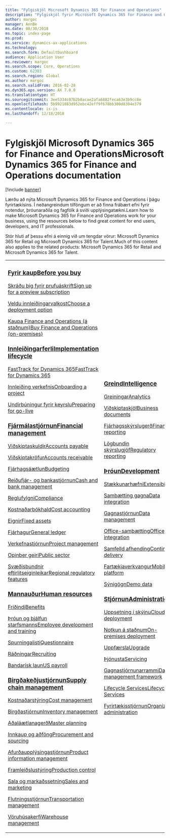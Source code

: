 ```yaml
---
title: "Fylgiskjöl Microsoft Dynamics 365 for Finance and Operations"
description: "Fylgiskjöl fyrir Microsoft Dynamics 365 for Finance and Operations."
author: margoc
manager: AnnBe
ms.date: 08/30/2018
ms.topic: index-page
ms.prod: 
ms.service: dynamics-ax-applications
ms.technology: 
ms.search.form: DefaultDashboard
audience: Application User
ms.reviewer: margoc
ms.search.scope: Core, Operations
ms.custom: 62303
ms.search.region: Global
ms.author: margoc
ms.search.validFrom: 2016-02-28
ms.dyn365.ops.version: AX 7.0.0
ms.translationtype: HT
ms.sourcegitcommit: 3ee5334c87b2b0acae2afa6882feca63e3b9cc8e
ms.openlocfilehash: 5b9921883d952ebc42eff9f678bb300d8304e379
ms.contentlocale: is-is
ms.lasthandoff: 12/18/2018

---
```


# <a name="microsoft-dynamics-365-for-finance-and-operations-documentation"></a><span data-ttu-id="bbd7a-103">Fylgiskjöl Microsoft Dynamics 365 for Finance and Operations</span><span class="sxs-lookup"><span data-stu-id="bbd7a-103">Microsoft Dynamics 365 for Finance and Operations documentation</span></span>

[!include [banner](includes/banner.md)]

<span data-ttu-id="bbd7a-104">Lærðu að nýta Microsoft Dynamics 365 for Finance and Operations í þágu fyrirtækisins. Í neðangreindum tilföngum er að finna frábært efni fyrir notendur, þróunaraðila og fagfólk á sviði upplýsingatækni.</span><span class="sxs-lookup"><span data-stu-id="bbd7a-104">Learn how to make Microsoft Dynamics 365 for Finance and Operations work for your business, using the resources below to find great content for end users, developers, and IT professionals.</span></span> 

<span data-ttu-id="bbd7a-105">Stór hluti af þessu efni á einnig við um tengdar vörur: Microsoft Dynamics 365 for Retail og Microsoft Dynamics 365 for Talent.</span><span class="sxs-lookup"><span data-stu-id="bbd7a-105">Much of this content also applies to the related products: Microsoft Dynamics 365 for Retail and Microsoft Dynamics 365 for Talent.</span></span> 

<table>
<colgroup>
<col width="33%" />
<col width="33%" />
<col width="33%" />
</colgroup>
<tbody>
<tr class="odd">
<td>
<h3><span data-ttu-id="bbd7a-106"><a href="get-started/before-you-buy.md">Fyrir kaup</a></span><span class="sxs-lookup"><span data-stu-id="bbd7a-106"><a href="get-started/before-you-buy.md">Before you buy</a></span></span></h3>
<p><span data-ttu-id="bbd7a-107"><a href="../dev-itpro/dev-tools/sign-up-preview-subscription.md">Skráðu þig fyrir prufuáskrift</a></span><span class="sxs-lookup"><span data-stu-id="bbd7a-107"><a href="../dev-itpro/dev-tools/sign-up-preview-subscription.md">Sign up for a preview subscription</a></span></span></p>
 <p><span data-ttu-id="bbd7a-108"><a href="../dev-itpro/deployment/choose-deployment-type.md">Veldu innleiðingarvalkost</a></span><span class="sxs-lookup"><span data-stu-id="bbd7a-108"><a href="../dev-itpro/deployment/choose-deployment-type.md">Choose a deployment option</a></span></span></p>
 <p><span data-ttu-id="bbd7a-109"><a href="get-started/purchase-on-premises.md">Kaupa Finance and Operations (á staðnum)</a></span><span class="sxs-lookup"><span data-stu-id="bbd7a-109"><a href="get-started/purchase-on-premises.md">Buy Finance and Operations (on-premises)</a></span></span></p>

<h3><span data-ttu-id="bbd7a-110"><a href="imp-lifecycle/implementation-lifecycle.md">Innleiðingarferli</a></span><span class="sxs-lookup"><span data-stu-id="bbd7a-110"><a href="imp-lifecycle/implementation-lifecycle.md">Implementation lifecycle</a></span></span></h3>
<p><span data-ttu-id="bbd7a-111"><a href="get-started/fasttrack-dynamics-365-overview.md">FastTrack for Dynamics 365</a></span><span class="sxs-lookup"><span data-stu-id="bbd7a-111"><a href="get-started/fasttrack-dynamics-365-overview.md">FastTrack for Dynamics 365</a></span></span></p>
<p><span data-ttu-id="bbd7a-112"><a href="imp-lifecycle/onboard.md">Innleiðing verkefnis</a></span><span class="sxs-lookup"><span data-stu-id="bbd7a-112"><a href="imp-lifecycle/onboard.md">Onboarding a project</a></span></span></p>
<p><span data-ttu-id="bbd7a-113"><a href="imp-lifecycle/prepare-go-live.md">Undirbúningur fyrir keyrslu</a></span><span class="sxs-lookup"><span data-stu-id="bbd7a-113"><a href="imp-lifecycle/prepare-go-live.md">Preparing for go-live</a></span></span></p>

<h3><span data-ttu-id="bbd7a-114"><a href="../financials/index.md">Fjármálastjórnun</a></span><span class="sxs-lookup"><span data-stu-id="bbd7a-114"><a href="../financials/index.md">Financial management</a></span></span></h3>
<p><span data-ttu-id="bbd7a-115"><a href="../financials/accounts-payable/accounts-payable.md">Viðskiptaskuldir</a></span><span class="sxs-lookup"><span data-stu-id="bbd7a-115"><a href="../financials/accounts-payable/accounts-payable.md">Accounts payable</a></span></span></p>
<p><span data-ttu-id="bbd7a-116"><a href="../financials/accounts-receivable/accounts-receivable.md">Viðskiptakröfur</a></span><span class="sxs-lookup"><span data-stu-id="bbd7a-116"><a href="../financials/accounts-receivable/accounts-receivable.md">Accounts receivable</a></span></span></p>
<p><span data-ttu-id="bbd7a-117"><a href="../financials/budgeting/budgeting-overview.md">Fjárhagsáætlun</a></span><span class="sxs-lookup"><span data-stu-id="bbd7a-117"><a href="../financials/budgeting/budgeting-overview.md">Budgeting</a></span></span></p>
<p><span data-ttu-id="bbd7a-118"><a href="../financials/cash-bank-management/cash-bank-management.md">Reiðufjár- og bankastjórnun</a></span><span class="sxs-lookup"><span data-stu-id="bbd7a-118"><a href="../financials/cash-bank-management/cash-bank-management.md">Cash and bank management</a></span></span></p>
<p><span data-ttu-id="bbd7a-119"><a href="../financials/general-ledger/audit-policy-rules.md">Reglufylgni</a></span><span class="sxs-lookup"><span data-stu-id="bbd7a-119"><a href="../financials/general-ledger/audit-policy-rules.md">Compliance</a></span></span></p>
<p><span data-ttu-id="bbd7a-120"><a href="../financials/cost-accounting/cost-accounting-home-page.md">Kostnaðarbókhald</a></span><span class="sxs-lookup"><span data-stu-id="bbd7a-120"><a href="../financials/cost-accounting/cost-accounting-home-page.md">Cost accounting</a></span></span></p>
<p><span data-ttu-id="bbd7a-121"><a href="../financials/fixed-assets/fixed-assets.md">Eignir</a></span><span class="sxs-lookup"><span data-stu-id="bbd7a-121"><a href="../financials/fixed-assets/fixed-assets.md">Fixed assets</a></span></span></p>
<p><span data-ttu-id="bbd7a-122"><a href="../financials/general-ledger/general-ledger.md">Fjárhagur</a></span><span class="sxs-lookup"><span data-stu-id="bbd7a-122"><a href="../financials/general-ledger/general-ledger.md">General ledger</a></span></span></p>
<p><span data-ttu-id="bbd7a-123"><a href="../financials/project-management/overview-project-management-accounting.md">Verkefnastjórnun</a></span><span class="sxs-lookup"><span data-stu-id="bbd7a-123"><a href="../financials/project-management/overview-project-management-accounting.md">Project management</a></span></span></p>
<p><span data-ttu-id="bbd7a-124"><a href="../financials/public-sector/public-sector-functionality.md">Opinber geiri</a></span><span class="sxs-lookup"><span data-stu-id="bbd7a-124"><a href="../financials/public-sector/public-sector-functionality.md">Public sector</a></span></span></p>
<p><span data-ttu-id="bbd7a-125"><a href="../dev-itpro/lcs-solutions/country-region.md">Svæðisbundnir eftirlitseiginleikar</a></span><span class="sxs-lookup"><span data-stu-id="bbd7a-125"><a href="../dev-itpro/lcs-solutions/country-region.md">Regional regulatory features</a></span></span></p>

<h3><span data-ttu-id="bbd7a-126"><a href="hr/hr-landing-page.md">Mannauður</a></span><span class="sxs-lookup"><span data-stu-id="bbd7a-126"><a href="hr/hr-landing-page.md">Human resources</a></span></span></h3>
<p><span data-ttu-id="bbd7a-127"><a href="../talent/manage-benefit-program.md">Fríðindi</a></span><span class="sxs-lookup"><span data-stu-id="bbd7a-127"><a href="../talent/manage-benefit-program.md">Benefits</a></span></span></p>
<p><span data-ttu-id="bbd7a-128"><a href="../talent/performance-management-overview.md">Þróun og þjálfun starfsmanns</a></span><span class="sxs-lookup"><span data-stu-id="bbd7a-128"><a href="../talent/performance-management-overview.md">Employee development and training</a></span></span></p>
<p><span data-ttu-id="bbd7a-129"><a href="../talent/questionnaires.md">Spurningalisti</a></span><span class="sxs-lookup"><span data-stu-id="bbd7a-129"><a href="../talent/questionnaires.md">Questionnaire</a></span></span></p>
<p><span data-ttu-id="bbd7a-130"><a href="hr/manage-recruiting-process.md">Ráðningar</a></span><span class="sxs-lookup"><span data-stu-id="bbd7a-130"><a href="hr/manage-recruiting-process.md">Recruiting</a></span></span></p>
<p><span data-ttu-id="bbd7a-131"><a href="hr/localizations/noam-usa-payroll.md">Bandarísk laun</a></span><span class="sxs-lookup"><span data-stu-id="bbd7a-131"><a href="hr/localizations/noam-usa-payroll.md">US payroll</a></span></span></p>

<h3><span data-ttu-id="bbd7a-132"><a href="../supply-chain/index.md">Birgðakeðjustjórnun</a></span><span class="sxs-lookup"><span data-stu-id="bbd7a-132"><a href="../supply-chain/index.md">Supply chain management</a></span></span></h3>
<p><span data-ttu-id="bbd7a-133"><a href="../supply-chain/cost-management/costing-sheets.md">Kostnaðarstýring</a></span><span class="sxs-lookup"><span data-stu-id="bbd7a-133"><a href="../supply-chain/cost-management/costing-sheets.md">Cost management</a></span></span></p>
<p><span data-ttu-id="bbd7a-134"><a href="../supply-chain/inventory/inventory-home-page.md">Birgðastjórnun</a></span><span class="sxs-lookup"><span data-stu-id="bbd7a-134"><a href="../supply-chain/inventory/inventory-home-page.md">Inventory management</a></span></span></p>
<p><span data-ttu-id="bbd7a-135"><a href="../supply-chain/master-planning/master-plans.md">Aðaláætlanagerð</a></span><span class="sxs-lookup"><span data-stu-id="bbd7a-135"><a href="../supply-chain/master-planning/master-plans.md">Master planning</a></span></span></p>
<p><span data-ttu-id="bbd7a-136"><a href="../supply-chain/procurement/procurement-sourcing-overview.md">Innkaup og aðföng</a></span><span class="sxs-lookup"><span data-stu-id="bbd7a-136"><a href="../supply-chain/procurement/procurement-sourcing-overview.md">Procurement and sourcing</a></span></span></p>
<p><span data-ttu-id="bbd7a-137"><a href="../supply-chain/pim/product-information.md">Afurðaupplýsingastjórnun</a></span><span class="sxs-lookup"><span data-stu-id="bbd7a-137"><a href="../supply-chain/pim/product-information.md">Product information management</a></span></span></p>
<p><span data-ttu-id="bbd7a-138"><a href="../supply-chain/production-control/production-process-overview.md">Framleiðslustýring</a></span><span class="sxs-lookup"><span data-stu-id="bbd7a-138"><a href="../supply-chain/production-control/production-process-overview.md">Production control</a></span></span></p>
<p><span data-ttu-id="bbd7a-139"><a href="../supply-chain/sales-marketing/overview-sales-marketing.md">Sala og markaðssetning</a></span><span class="sxs-lookup"><span data-stu-id="bbd7a-139"><a href="../supply-chain/sales-marketing/overview-sales-marketing.md">Sales and marketing</a></span></span></p>
<p><span data-ttu-id="bbd7a-140"><a href="../supply-chain/transportation/transportation-management-overview.md">Flutningsstjórnun</a></span><span class="sxs-lookup"><span data-stu-id="bbd7a-140"><a href="../supply-chain/transportation/transportation-management-overview.md">Transportation management</a></span></span></p>
<p><span data-ttu-id="bbd7a-141"><a href="../supply-chain/warehousing/warehouse-configuration.md">Vöruhúsakerfi</a></span><span class="sxs-lookup"><span data-stu-id="bbd7a-141"><a href="../supply-chain/warehousing/warehouse-configuration.md">Warehouse management</a></span></span></p>

</td>
<td>
<h3><span data-ttu-id="bbd7a-142"><a href="../dev-itpro/analytics/bi-reporting-home-page.md">Greind</a></span><span class="sxs-lookup"><span data-stu-id="bbd7a-142"><a href="../dev-itpro/analytics/bi-reporting-home-page.md">Intelligence</a></span></span></h3>
<p><span data-ttu-id="bbd7a-143"><a href="../dev-itpro/analytics/analytics.md">Greiningar</a></span><span class="sxs-lookup"><span data-stu-id="bbd7a-143"><a href="../dev-itpro/analytics/analytics.md">Analytics</a></span></span></p>
 <p><span data-ttu-id="bbd7a-144"><a href="../dev-itpro/analytics/document-reporting-services.md">Viðskiptaskjöl</a></span><span class="sxs-lookup"><span data-stu-id="bbd7a-144"><a href="../dev-itpro/analytics/document-reporting-services.md">Business documents</a></span></span></p>
<p><span data-ttu-id="bbd7a-145"><a href="../dev-itpro/analytics/financial-reporting-intro.md">Fjárhagsskýrslugerð</a></span><span class="sxs-lookup"><span data-stu-id="bbd7a-145"><a href="../dev-itpro/analytics/financial-reporting-intro.md">Financial reporting</a></span></span></p>
<p><span data-ttu-id="bbd7a-146"><a href="../dev-itpro/analytics/general-electronic-reporting.md">Lögbundin skýrslugjöf</a></span><span class="sxs-lookup"><span data-stu-id="bbd7a-146"><a href="../dev-itpro/analytics/general-electronic-reporting.md">Regulatory reporting</a></span></span></p>



<h3><span data-ttu-id="bbd7a-147"><a href="../dev-itpro/dev-tools/developer-home-page.md">Þróun</span><span class="sxs-lookup"><span data-stu-id="bbd7a-147"><a href="../dev-itpro/dev-tools/developer-home-page.md">Development</span></span></h3>
<p><span data-ttu-id="bbd7a-148"><a href="../dev-itpro/extensibility/extensibility-home-page.md">Stækkunarhæfni</a></span><span class="sxs-lookup"><span data-stu-id="bbd7a-148"><a href="../dev-itpro/extensibility/extensibility-home-page.md">Extensibility</a></span></span></p>

<p><span data-ttu-id="bbd7a-149"><a href="../dev-itpro/data-entities/integration-overview.md">Samþætting gagna</a></span><span class="sxs-lookup"><span data-stu-id="bbd7a-149"><a href="../dev-itpro/data-entities/integration-overview.md">Data integration</a></span></span></p>
<p><span data-ttu-id="bbd7a-150"><a href="../dev-itpro/data-entities/data-entities.md">Gagnastjórnun</a></span><span class="sxs-lookup"><span data-stu-id="bbd7a-150"><a href="../dev-itpro/data-entities/data-entities.md">Data management</a></span></span></p>

<p><span data-ttu-id="bbd7a-151"><a href="../dev-itpro/office-integration/office-integration.md">Office-samþætting</a></span><span class="sxs-lookup"><span data-stu-id="bbd7a-151"><a href="../dev-itpro/office-integration/office-integration.md">Office integration</a></span></span></p>
<p><span data-ttu-id="bbd7a-152"><a href="../dev-itpro/dev-tools/continuous-delivery-home-page.md">Samfelld afhending</a></span><span class="sxs-lookup"><span data-stu-id="bbd7a-152"><a href="../dev-itpro/dev-tools/continuous-delivery-home-page.md">Continuous delivery</a></span></span></p>
<p><span data-ttu-id="bbd7a-153"><a href="../dev-itpro/mobile-apps/platform/mobile-platform-home-page.md">Fartækjaverkvangur</a></span><span class="sxs-lookup"><span data-stu-id="bbd7a-153"><a href="../dev-itpro/mobile-apps/platform/mobile-platform-home-page.md">Mobile platform</a></span></span></p>
<p><span data-ttu-id="bbd7a-154"><a href="get-started/demo-data.md">Sýnigögn</a></span><span class="sxs-lookup"><span data-stu-id="bbd7a-154"><a href="get-started/demo-data.md">Demo data</a></span></span></p>

<h3><span data-ttu-id="bbd7a-155"><a href="../dev-itpro/sysadmin/system-administration-home-page.md">Stjórnun</span><span class="sxs-lookup"><span data-stu-id="bbd7a-155"><a href="../dev-itpro/sysadmin/system-administration-home-page.md">Administration</span></span></h3>
<p><span data-ttu-id="bbd7a-156"><a href="../dev-itpro/deployment/cloud-deployment-overview.md">Uppsetning í skýinu</a></span><span class="sxs-lookup"><span data-stu-id="bbd7a-156"><a href="../dev-itpro/deployment/cloud-deployment-overview.md">Cloud deployment</a></span></span></p>
<p><span data-ttu-id="bbd7a-157"><a href="../dev-itpro/deployment/on-premises-deployment-landing-page.md">Notkun á staðnum</a></span><span class="sxs-lookup"><span data-stu-id="bbd7a-157"><a href="../dev-itpro/deployment/on-premises-deployment-landing-page.md">On-premises deployment</a></span></span></p>
<p><span data-ttu-id="bbd7a-158"><a href="../dev-itpro/migration-upgrade/upgrade-home-page.md">Uppfærsla</a></span><span class="sxs-lookup"><span data-stu-id="bbd7a-158"><a href="../dev-itpro/migration-upgrade/upgrade-home-page.md">Upgrade</a></span></span></p>
<p><span data-ttu-id="bbd7a-159"><a href="../dev-itpro/dev-tools/continuous-delivery-home-page.md#servicing">Þjónusta</a></span><span class="sxs-lookup"><span data-stu-id="bbd7a-159"><a href="../dev-itpro/dev-tools/continuous-delivery-home-page.md#servicing">Servicing</a></span></span></p>
<p><span data-ttu-id="bbd7a-160"><a href="../dev-itpro/data-entities/data-entities.md">Gagnastjórnunarrammi</a></span><span class="sxs-lookup"><span data-stu-id="bbd7a-160"><a href="../dev-itpro/data-entities/data-entities.md">Data management framework</a></span></span></p>
<p><span data-ttu-id="bbd7a-161"><a href="../dev-itpro/lifecycle-services/lcs.md">Lifecycle Services</a></span><span class="sxs-lookup"><span data-stu-id="bbd7a-161"><a href="../dev-itpro/lifecycle-services/lcs.md">Lifecycle Services</a></span></span></p>
<p><span data-ttu-id="bbd7a-162"><a href="organization-administration/organization-administration-home-page.md">Fyrirtækisstjórnun</a></span><span class="sxs-lookup"><span data-stu-id="bbd7a-162"><a href="organization-administration/organization-administration-home-page.md">Organization administration</a></span></span></p>
</td>
<td>
<h3><span data-ttu-id="bbd7a-163">Tengdar vörur</span><span class="sxs-lookup"><span data-stu-id="bbd7a-163">Related products</span></span></h3>
<h4><span data-ttu-id="bbd7a-164"><a href="../retail/index.md">Dynamics 365 for Retail</a></span><span class="sxs-lookup"><span data-stu-id="bbd7a-164"><a href="../retail/index.md">Dynamics 365 for Retail</a></span></span></h4>
<p><span data-ttu-id="bbd7a-165"><a href="../retail/call-center-functionality.md">Símaver</span><span class="sxs-lookup"><span data-stu-id="bbd7a-165"><a href="../retail/call-center-functionality.md">Call center</span></span></p>
<p><span data-ttu-id="bbd7a-166"><a href="../retail/define-maintain-retail-channels.md">Uppsetning og stjórnun rásar</span><span class="sxs-lookup"><span data-stu-id="bbd7a-166"><a href="../retail/define-maintain-retail-channels.md">Channel setup and management</span></span></p>
<p><span data-ttu-id="bbd7a-167"><a href="../retail/retail-peripherals-overview.md">MPOS og sölukerfi í skýinu</span><span class="sxs-lookup"><span data-stu-id="bbd7a-167"><a href="../retail/retail-peripherals-overview.md">MPOS and Cloud POS</span></span></p>
<p><span data-ttu-id="bbd7a-168"><a href="../retail/dev-itpro/dev-retail-home-page.md">Retail-hönnuður og stjórnun</span><span class="sxs-lookup"><span data-stu-id="bbd7a-168"><a href="../retail/dev-itpro/dev-retail-home-page.md">Retail developer and administration</span></span></p>

<h4><span data-ttu-id="bbd7a-169"><a href="../talent/index.md">Dynamics 365 for Talent</a></span><span class="sxs-lookup"><span data-stu-id="bbd7a-169"><a href="../talent/index.md">Dynamics 365 for Talent</a></span></span></h4>
<p><span data-ttu-id="bbd7a-170"><a href="../talent/manage-benefit-program.md">Fríðindi</a></span><span class="sxs-lookup"><span data-stu-id="bbd7a-170"><a href="../talent/manage-benefit-program.md">Benefits</a></span></span></p>
<p><span data-ttu-id="bbd7a-171"><a href="../talent/performance-management-overview.md">Þróun og þjálfun starfsmanns</a></span><span class="sxs-lookup"><span data-stu-id="bbd7a-171"><a href="../talent/performance-management-overview.md">Employee development and training</a></span></span></p>
<p><span data-ttu-id="bbd7a-172"><a href="../talent/questionnaires.md">Spurningalisti</a></span><span class="sxs-lookup"><span data-stu-id="bbd7a-172"><a href="../talent/questionnaires.md">Questionnaire</a></span></span></p>

</td>
</tr>

</tbody>
</table>

